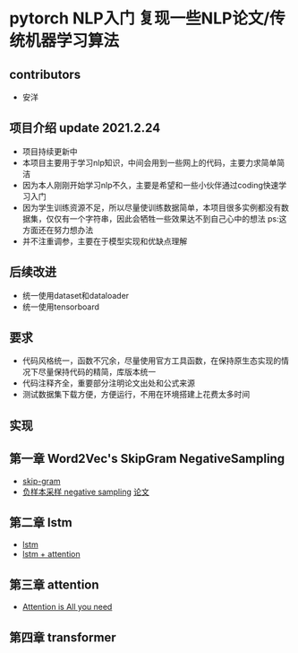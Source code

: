 # pytorch NLP入门  复现一些NLP论文/传统机器学习算法

## contributors
- 安洋

## 项目介绍 update 2021.2.24
- 项目持续更新中
- 本项目主要用于学习nlp知识，中间会用到一些网上的代码，主要力求简单简洁
- 因为本人刚刚开始学习nlp不久，主要是希望和一些小伙伴通过coding快速学习入门
- 因为学生训练资源不足，所以尽量使训练数据简单，本项目很多实例都没有数据集，仅仅有一个字符串，因此会牺牲一些效果达不到自己心中的想法 ps:这方面还在努力想办法
- 并不注重调参，主要在于模型实现和优缺点理解

## 后续改进
- 统一使用dataset和dataloader
- 统一使用tensorboard

## 要求
- 代码风格统一，函数不冗余，尽量使用官方工具函数，在保持原生态实现的情况下尽量保持代码的精简，库版本统一
- 代码注释齐全，重要部分注明论文出处和公式来源
- 测试数据集下载方便，方便运行，不用在环境搭建上花费太多时间

## 实现

## 第一章 Word2Vec's SkipGram NegativeSampling
- [skip-gram](https://github.com/ssw-nlp-study-group/nlp_study/blob/main/nlp/word2vec_skip_gram.py)
- [负样本采样 negative sampling](https://github.com/ssw-nlp-study-group/nlp_study/blob/main/nlp/word2vec_negative_sampling.py) 	[论文](https://proceedings.neurips.cc/paper/2013/file/9aa42b31882ec039965f3c4923ce901b-Paper.pdf)
## 第二章 lstm
- [lstm](https://github.com/ssw-nlp-study-group/nlp_study/blob/main/nlp/lstm.py)
- [lstm + attention](https://github.com/ssw-nlp-study-group/nlp_study/blob/main/nlp/lstm_with_attention.py)
## 第三章 attention
- [Attention is All you need](https://arxiv.org/pdf/1706.03762.pdf)
## 第四章 transformer

